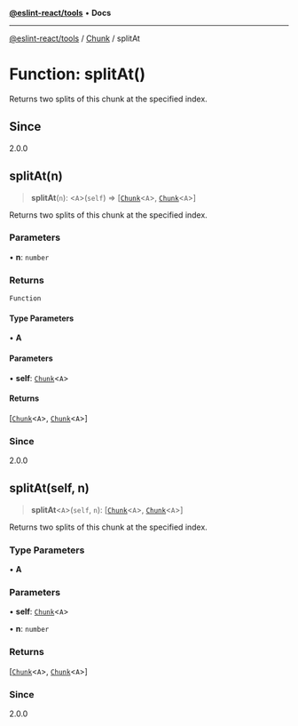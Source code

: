 [**@eslint-react/tools**](../../../README.md) • **Docs**

***

[@eslint-react/tools](../../../README.md) / [Chunk](../README.md) / splitAt

# Function: splitAt()

Returns two splits of this chunk at the specified index.

## Since

2.0.0

## splitAt(n)

> **splitAt**(`n`): \<`A`\>(`self`) => [[`Chunk`](../interfaces/Chunk.md)\<`A`\>, [`Chunk`](../interfaces/Chunk.md)\<`A`\>]

Returns two splits of this chunk at the specified index.

### Parameters

• **n**: `number`

### Returns

`Function`

#### Type Parameters

• **A**

#### Parameters

• **self**: [`Chunk`](../interfaces/Chunk.md)\<`A`\>

#### Returns

[[`Chunk`](../interfaces/Chunk.md)\<`A`\>, [`Chunk`](../interfaces/Chunk.md)\<`A`\>]

### Since

2.0.0

## splitAt(self, n)

> **splitAt**\<`A`\>(`self`, `n`): [[`Chunk`](../interfaces/Chunk.md)\<`A`\>, [`Chunk`](../interfaces/Chunk.md)\<`A`\>]

Returns two splits of this chunk at the specified index.

### Type Parameters

• **A**

### Parameters

• **self**: [`Chunk`](../interfaces/Chunk.md)\<`A`\>

• **n**: `number`

### Returns

[[`Chunk`](../interfaces/Chunk.md)\<`A`\>, [`Chunk`](../interfaces/Chunk.md)\<`A`\>]

### Since

2.0.0
